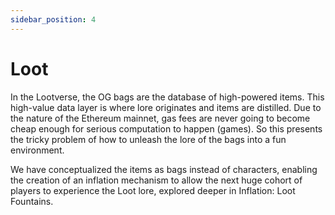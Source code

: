 ```yaml
---
sidebar_position: 4
---
```


# Loot

In the Lootverse, the OG bags are the database of high-powered items. This high-value data layer is where lore originates and items are distilled. Due to the nature of the Ethereum mainnet, gas fees are never going to become cheap enough for serious computation to happen (games). So this presents the tricky problem of how to unleash the lore of the bags into a fun environment.

We have conceptualized the items as bags instead of characters, enabling the creation of an inflation mechanism to allow the next huge cohort of players to experience the Loot lore, explored deeper in Inflation: Loot Fountains.
